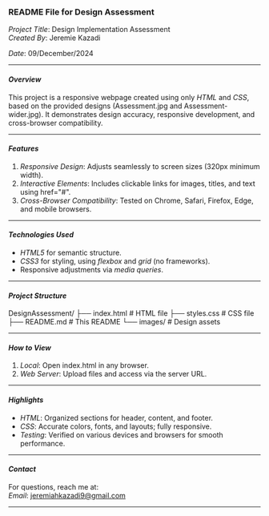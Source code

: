 ### README File for Design Assessment

*Project Title*: Design Implementation Assessment  
*Created By*: Jeremie Kazadi 

*Date*:  09/December/2024

---

#### *Overview*  
This project is a responsive webpage created using only *HTML* and *CSS*, based on the provided designs (Assessment.jpg and Assessment-wider.jpg). It demonstrates design accuracy, responsive development, and cross-browser compatibility.  

---

#### *Features*  
1. *Responsive Design*: Adjusts seamlessly to screen sizes (320px minimum width).  
2. *Interactive Elements*: Includes clickable links for images, titles, and text using href="#".  
3. *Cross-Browser Compatibility*: Tested on Chrome, Safari, Firefox, Edge, and mobile browsers.  

---

#### *Technologies Used*  
- *HTML5* for semantic structure.  
- *CSS3* for styling, using *flexbox* and *grid* (no frameworks).  
- Responsive adjustments via *media queries*.  

---

#### *Project Structure*  

DesignAssessment/
├── index.html         # HTML file
├── styles.css         # CSS file
├── README.md          # This README
└── images/            # Design assets


---

#### *How to View*  
1. *Local*: Open index.html in any browser.  
2. *Web Server*: Upload files and access via the server URL.  

---

#### *Highlights*  
- *HTML*: Organized sections for header, content, and footer.  
- *CSS*: Accurate colors, fonts, and layouts; fully responsive.  
- *Testing*: Verified on various devices and browsers for smooth performance.  

---

#### *Contact*  
For questions, reach me at:  
*Email*: jeremiahkazadi9@gmail.com  
 

--- 
